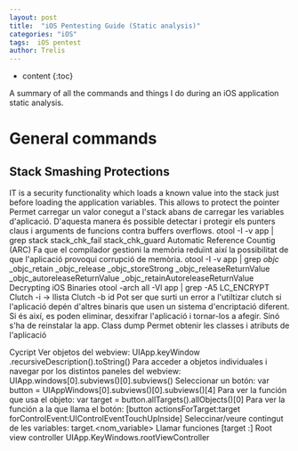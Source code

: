 ```yaml
---
layout: post
title:  "iOS Pentesting Guide (Static analysis)"
categories: "iOS"
tags:  iOS pentest
author: Trelis
---
```


* content
{:toc}

A summary of all the commands and things I do during an iOS application static analysis.




# General commands
## Stack Smashing Protections
IT is a security functionality which loads a known value into the stack just before loading the application variables. This allows to protect the pointer 
		Permet carregar un valor conegut a l'stack abans de carregar les variables d'aplicació. D'aquesta manera és possible detectar i protegir els punters claus i arguments de funcions contra buffers overflows.
		otool -I -v app | grep stack
			stack_chk_fail
			stack_chk_guard
	Automatic Reference Countig (ARC)
		Fa que el compilador gestioni la memòria reduïnt així la possibilitat de que l'aplicació provoqui corrupció de memòria.
		otool -I -v app | grep _objc_
			_objc_retain
			_objc_release
			_objc_storeStrong
			_objc_releaseReturnValue
			_objc_autoreleaseReturnValue
			_objc_retainAutoreleaseReturnValue
	Decrypting iOS Binaries
		otool -arch all -Vl app | grep -A5 LC_ENCRYPT
		Clutch -i -> llista
		Clutch -b id
		Pot ser que surti un error a l'utiltizar clutch si l'aplicació depén d'altres binaris que usen un sistema d'encriptació diferent. Si és així, es poden eliminar, desxifrar l'aplicació i tornar-los a afegir. Sinó s'ha de reinstalar la app.
	Class dump
		Permet obtenir les classes i atributs de l'aplicació

Cycript
	Ver objetos del webview:
		UIApp.keyWindow .recursiveDescription().toString()
	Para acceder a objetos individuales i navegar por los distintos paneles del webview:
		UIApp.windows[0].subviews()[0].subviews()
	Seleccionar un botón:
		var button = UIAppWindows[0].subviews()[0].subviews()[4]
	Para ver la función que usa el objeto:
		var target = button.allTargets().allObjects()[0]
	Para ver la función a la que llama el botón:
		[button actionsForTarget:target forControlEvent:UIControlEventTouchUpInside]
	Seleccinar/veure contingut de les variables:
		target.<nom_variable>
	Llamar funciones
		[target <function>:<atributo>]
	Root view controller
		UIApp.KeyWindows.rootViewController
